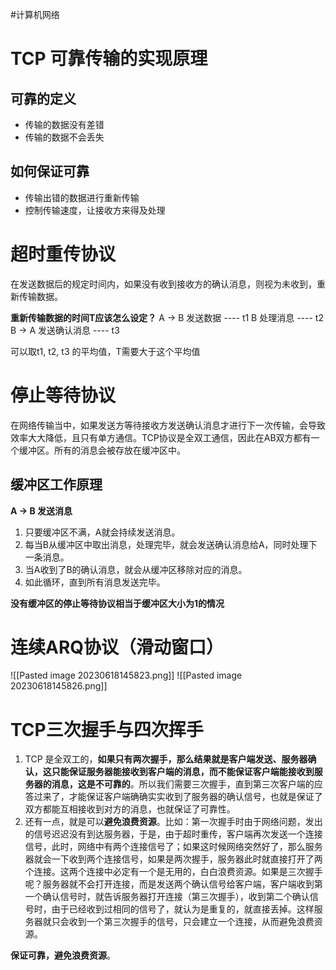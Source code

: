 #计算机网络
# TCP 可靠传输的实现原理

## 可靠的定义
- 传输的数据没有差错
- 传输的数据不会丢失

## 如何保证可靠
- 传输出错的数据进行重新传输
- 控制传输速度，让接收方来得及处理

# 超时重传协议

在发送数据后的规定时间内，如果没有收到接收方的确认消息，则视为未收到，重新传输数据。

**重新传输数据的时间T应该怎么设定？**
A -> B 发送数据     ---- t1
B 处理消息          ---- t2
B -> A  发送确认消息 ---- t3

可以取t1, t2, t3 的平均值，T需要大于这个平均值

# 停止等待协议
在网络传输当中，如果发送方等待接收方发送确认消息才进行下一次传输，会导致效率大大降低，且只有单方通信。TCP协议是全双工通信，因此在AB双方都有一个缓冲区。所有的消息会被存放在缓冲区中。
## 缓冲区工作原理
**A -> B 发送消息**
1. 只要缓冲区不满，A就会持续发送消息。
2. 每当B从缓冲区中取出消息，处理完毕，就会发送确认消息给A，同时处理下一条消息。
3. 当A收到了B的确认消息，就会从缓冲区移除对应的消息。
4. 如此循环，直到所有消息发送完毕。

**没有缓冲区的停止等待协议相当于缓冲区大小为1的情况**

# 连续ARQ协议（滑动窗口）
![[Pasted image 20230618145823.png]]
![[Pasted image 20230618145826.png]]


# TCP三次握手与四次挥手

1. TCP 是全双工的，**如果只有两次握手，那么结果就是客户端发送、服务器确认，这只能保证服务器能接收到客户端的消息，而不能保证客户端能接收到服务器的消息，这是不可靠的**。所以我们需要三次握手，直到第三次客户端的应答过来了，才能保证客户端确确实实收到了服务器的确认信号，也就是保证了双方都能互相接收到对方的消息，也就保证了可靠性。
2. 还有一点，就是可以**避免浪费资源**。比如：第一次握手时由于网络问题，发出的信号迟迟没有到达服务器，于是，由于超时重传，客户端再次发送一个连接信号，此时，网络中有两个连接信号了；如果这时候网络突然好了，那么服务器就会一下收到两个连接信号，如果是两次握手，服务器此时就直接打开了两个连接。这两个连接中必定有一个是无用的，白白浪费资源。如果是三次握手呢？服务器就不会打开连接，而是发送两个确认信号给客户端，客户端收到第一个确认信号时，就告诉服务器打开连接（第三次握手），收到第二个确认信号时，由于已经收到过相同的信号了，就认为是重复的，就直接丢掉。这样服务器就只会收到一个第三次握手的信号，只会建立一个连接，从而避免浪费资源。

**保证可靠，避免浪费资源**。